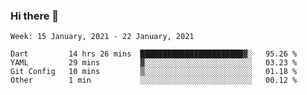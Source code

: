 ### Hi there 👋

<!--
**devcat37/devcat37** is a ✨ _special_ ✨ repository because its `README.md` (this file) appears on your GitHub profile.

Here are some ideas to get you started:

- 🔭 I’m currently working on ...
- 🌱 I’m currently learning ...
- 👯 I’m looking to collaborate on ...
- 🤔 I’m looking for help with ...
- 💬 Ask me about ...
- 📫 How to reach me: ...
- 😄 Pronouns: ...
- ⚡ Fun fact: ...
-->

<!--START_SECTION:waka-->
```text
Week: 15 January, 2021 - 22 January, 2021

Dart         14 hrs 26 mins  ███████████████████████▓░   95.26 % 
YAML         29 mins         ▓░░░░░░░░░░░░░░░░░░░░░░░░   03.23 % 
Git Config   10 mins         ▒░░░░░░░░░░░░░░░░░░░░░░░░   01.18 % 
Other        1 min           ░░░░░░░░░░░░░░░░░░░░░░░░░   00.12 % 
```
<!--END_SECTION:waka-->
